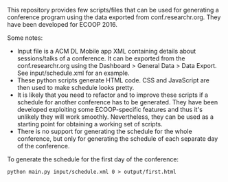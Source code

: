 This repository provides few scripts/files that can be used for generating a conference program using the data exported from conf.researchr.org. They have been developed for ECOOP 2016.

Some notes:
 * Input file is a ACM DL Mobile app XML containing details about sessions/talks of a conference. It can be exported from the conf.researchr.org using the Dashboard > General Data > Data Export. See input/schedule.xml for an example.
 * These python scripts generate HTML code. CSS and JavaScript are then used to make schedule looks pretty.
 * It is likely that you need to refactor and to improve these scripts if a schedule for another conference has to be generated. They have been developed exploiting some ECOOP-specific features and thus it's unlikely they will work smoothly. Nevertheless, they can be used as a starting point for obtaining a working set of scripts.
 * There is no support for generating the schedule for the whole conference, but only for generating the schedule of each separate day of the conference.

To generate the schedule for the first day of the conference:

`python main.py input/schedule.xml 0 > output/first.html`
